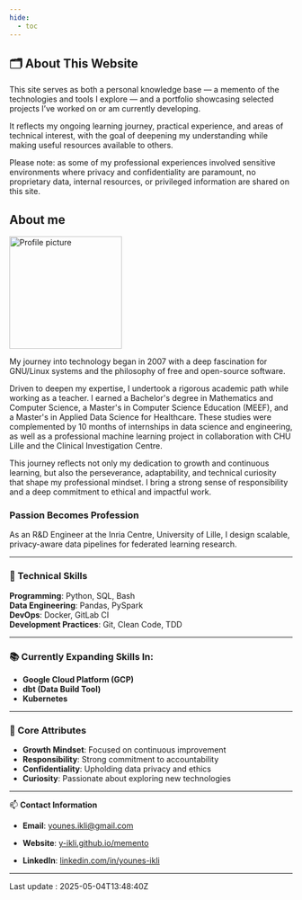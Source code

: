 ```yaml
---
hide:
  - toc
---
```

## 🗂️ About This Website
This site serves as both a personal knowledge base — a memento of the technologies and tools I explore — and a portfolio showcasing selected projects I’ve worked on or am currently developing.

It reflects my ongoing learning journey, practical experience, and areas of technical interest, with the goal of deepening my understanding while making useful resources available to others.

Please note: as some of my professional experiences involved sensitive environments where privacy and confidentiality are paramount, no proprietary data, internal resources, or privileged information are shared on this site.


## About me

<img src="images/photo_younes_gris.JPG" alt="Profile picture" style="width: 200px; border-radius: 0%;">


My journey into technology began in 2007 with a deep fascination for GNU/Linux systems and the philosophy of free and open-source software.

Driven to deepen my expertise, I undertook a rigorous academic path while working as a teacher. I earned a Bachelor's degree in Mathematics and Computer Science, a Master's in Computer Science Education (MEEF), and a Master's in Applied Data Science for Healthcare. These studies were complemented by 10 months of internships in data science and engineering, as well as a professional machine learning project in collaboration with CHU Lille and the Clinical Investigation Centre.

This journey reflects not only my dedication to growth and continuous learning, but also the perseverance, adaptability, and technical curiosity that shape my professional mindset. I bring a strong sense of responsibility and a deep commitment to ethical and impactful work.



### Passion Becomes Profession
As an R&D Engineer at the Inria Centre, University of Lille, I design scalable, privacy-aware data pipelines for federated learning research.

---

### 🔧 Technical Skills

**Programming**: Python, SQL, Bash  
**Data Engineering**: Pandas, PySpark  
**DevOps**: Docker, GitLab CI  
**Development Practices**: Git, Clean Code, TDD

---

### 📚 Currently Expanding Skills In:
- **Google Cloud Platform (GCP)**
- **dbt (Data Build Tool)**
- **Kubernetes**

---

### 🌟 Core Attributes
- **Growth Mindset**: Focused on continuous improvement
- **Responsibility**: Strong commitment to accountability
- **Confidentiality**: Upholding data privacy and ethics
- **Curiosity**: Passionate about exploring new technologies

---

📫 **Contact Information**

- **Email**: [younes.ikli@gmail.com](mailto:younes.ikli@gmail.com)  

- **Website**: [y-ikli.github.io/memento](https://y-ikli.github.io/memento)  

- **LinkedIn**: [linkedin.com/in/younes-ikli](https://www.linkedin.com/in/younes-ikli/)

---



Last update : 2025-05-04T13:48:40Z
